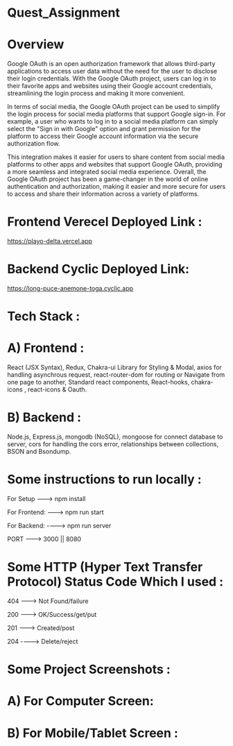 # Quest_Assignment
# Overview
Google OAuth is an open authorization framework that allows third-party applications to access user data without the need for the user to disclose their login credentials. With the Google OAuth project, users can log in to their favorite apps and websites using their Google account credentials, streamlining the login process and making it more convenient.

In terms of social media, the Google OAuth project can be used to simplify the login process for social media platforms that support Google sign-in. For example, a user who wants to log in to a social media platform can simply select the "Sign in with Google" option and grant permission for the platform to access their Google account information via the secure authorization flow.

This integration makes it easier for users to share content from social media platforms to other apps and websites that support Google OAuth, providing a more seamless and integrated social media experience. Overall, the Google OAuth project has been a game-changer in the world of online authentication and authorization, making it easier and more secure for users to access and share their information across a variety of platforms.

# Frontend Verecel Deployed Link :
https://playo-delta.vercel.app
# Backend Cyclic Deployed Link: 
https://long-puce-anemone-toga.cyclic.app

# Tech Stack :
# A) Frontend :
React (JSX Syntax), Redux, Chakra-ui Library for Styling & Modal, axios for handling asynchrous request, react-router-dom for routing or Navigate from one page to another, Standard react components, React-hooks, chakra-icons , react-icons & Oauth.
# B) Backend :
Node.js, Express.js, mongodb (NoSQL), mongoose for connect database to server, cors for handling the cors error, relationships between collections, BSON and Bsondump.

# Some instructions to run locally :
For Setup ---> npm install

For Frontend: ---> npm run start

For Backend: ----> npm run server

PORT ---> 3000 || 8080

# Some HTTP (Hyper Text Transfer Protocol) Status Code Which I used :
404 ---> Not Found/failure

200 --->  OK/Success/get/put

201 ---> Created/post

204 ----> Delete/reject

# Some Project Screenshots :
# A) For Computer Screen:

# B) For Mobile/Tablet Screen :

